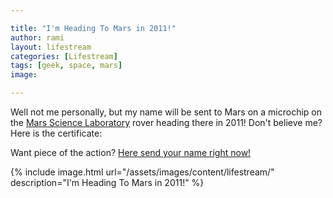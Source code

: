 ```yaml
---

title: "I'm Heading To Mars in 2011!"
author: rami
layout: lifestream 
categories: [Lifestream]
tags: [geek, space, mars]
image: 

---
```


Well not me personally, but my name will be sent to Mars on a microchip on the <a href="http://en.wikipedia.org/wiki/Mars_Science_Laboratory" target="_blank">Mars Science Laboratory</a> rover heading there in 2011! Don't believe me? Here is the certificate:

Want piece of the action? <a href="http://mars9.jpl.nasa.gov/msl/participate/sendyourname/index.cfm" target="_blank">Here send your name right now!</a>


{% include image.html url="/assets/images/content/lifestream/" description="I'm Heading To Mars in 2011!" %}
